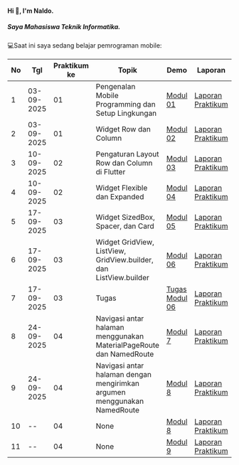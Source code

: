 #### Hi 👋, I'm Naldo. 
##### Saya Mahasiswa Teknik Informatika.

💻Saat ini saya sedang belajar pemrograman mobile:

| No  | Tgl  | Praktikum ke  | Topik  | Demo | Laporan |
| ------------ | ------------ | ------------ | ------------ | ------------ | ------------ | 
|  1 | 03-09-2025  | 01  | Pengenalan Mobile Programming dan Setup Lingkungan  | [Modul 01](https://docs.google.com/document/d/1aVRJTNYvTpJY1oBlYQX1pxzbSQFfJ98n/edit?usp=sharing&ouid=104944616880503288967&rtpof=true&sd=true "Modul 01") | [Laporan Praktikum](https://drive.google.com/file/d/1_JFMhFh7mBU-3Xn7Imv_BcdBs_BIDJ6g/view?usp=sharing) |
|  2 | 03-09-2025  | 01  | Widget Row dan Column  | [Modul 02](https://drive.google.com/file/d/1vOnHP2QDF15tHeX7bveQtUifnsvgecvo/view?usp=drive_link "Demo 02") | [Laporan Praktikum](https://drive.google.com/file/d/1c1hI7u8gQSkxo38WGudBtJgn1l5XA2l7/view?usp=sharing "Template laporan") |
|  3 | 10-09-2025  | 02  | Pengaturan Layout Row dan Column di Flutter  | [Modul 03](https://drive.google.com/file/d/1W0iig7xmXf6Tdv_CFdfuZAV7z2BiYawN/view?usp=drive_link "Demo 03") | [Laporan Praktikum](https://drive.google.com/file/d/1djuKQCdnk5TYw_U-GP5UHTcLC5UOkX5K/view?usp=drive_link "Template laporan") |
|  4 | 10-09-2025  | 02  | Widget Flexible dan Expanded  | [Modul 04](https://drive.google.com/file/d/12ncWV8C3U1M67ase2f-9-rjZHP0-M0Sa/view?usp=drive_link "Demo 04") | [Laporan Praktikum](https://drive.google.com/file/d/1e2AjJgW9mzVryg0vHQqK5zmZGlkrKM5P/view?usp=drive_link "Template laporan") |
|  5 | 17-09-2025  | 03  | Widget SizedBox, Spacer, dan Card | [Modul 05](https://drive.google.com/file/d/1nAW0u9RKz2rN-XhK7vYANkFEhUKQCII7/view?usp=drive_link "Modul 05") | [Laporan Praktikum](https://drive.google.com/file/d/1ZijH87UG2zzXJS4qKHws0MmHeGgeNzoy/view?usp=drive_link "Template laporan") |
|  6 | 17-09-2025  | 03  | Widget GridView, ListView, GridView.builder, dan ListView.builder | [Modul 06](https://drive.google.com/file/d/1dd6YS4y6AGqGiWVnT4IGmAcWkzjsfe1i/view?usp=drive_link "Modul 06") | [Laporan Praktikum](https://drive.google.com/file/d/1obeRX8wU2d_M_vvXAyT5S6KrZDbHPzQx/view?usp=drive_link "Template laporan") |
|  7 | 17-09-2025  | 03  | Tugas | [Tugas Modul 06](https://drive.google.com/file/d/1sreBI2-LXsdYV_0AyCKFoQlytMjm8aHS/view?usp=drive_link "Tugas Modul 06") | [Laporan Praktikum](https://drive.google.com/file/d/1wMXjJpYdCs7y3cr9pYYgpdU4p5KmBCWG/view?usp=drive_link "Template laporan") |
|  8 | 24-09-2025  | 04  | Navigasi antar halaman menggunakan MaterialPageRoute dan NamedRoute | [Modul 7](https://drive.google.com/file/d/1-JsuKBh_pONOR1dR69elFMbroPEyGpnB/view?usp=drive_link "Demo 7") | [Laporan Praktikum](https://drive.google.com/file/d/17rATNjQ1EcnNrDLoj1lKu6N5S3B7mofl/view?usp=drive_link "Template laporan") |
|  9 | 24-09-2025  | 04  | Navigasi antar halaman dengan mengirimkan argumen menggunakan NamedRoute | [Modul 8](https://drive.google.com/file/d/1Sd6_tv5G91WGoYUDhoK8JLmPgx7fgXWU/view?usp=drive_link "Demo 8") | [Laporan Praktikum](https://drive.google.com/file/d/1C9bnEQGpsBaHKB6Tu78fy_GWJAuDe6Tt/view?usp=drive_link "Template laporan") |
|  10 | --  | 04  | None | [Modul 8](# "Demo 8") | [Laporan Praktikum](# "Template laporan") |
| 11 | --  | 04  | None | [Modul 9](# "Demo 9") | [Laporan Praktikum](# "Template laporan") |
